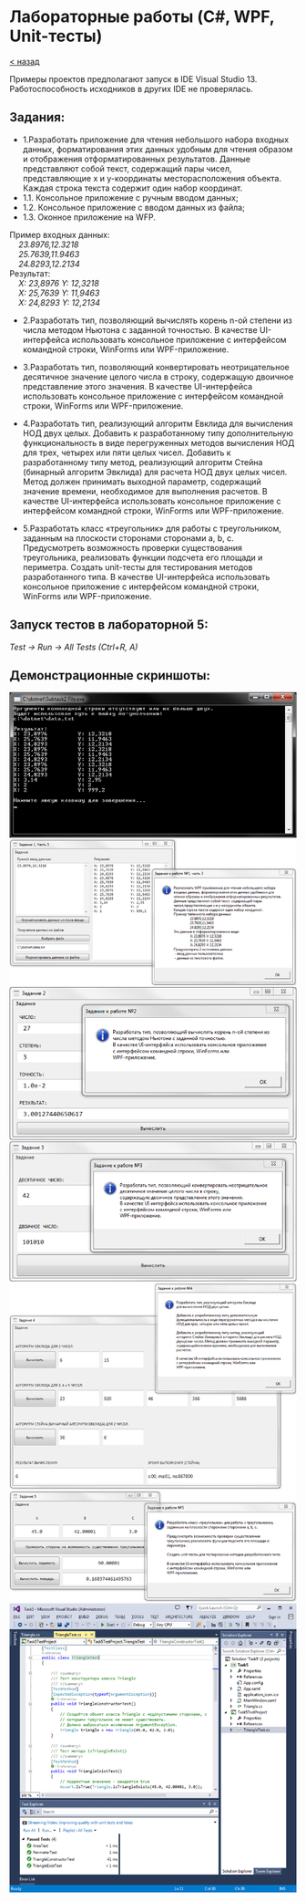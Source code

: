 # Лабораторные работы (C#, WPF, Unit-тесты)
[&lt; назад](../)  
<!--- *Прочтите это на другом языке:* *[~~English~~](README.en.md)*, **[Русский](README.md)**.  -->
Примеры проектов предполагают запуск в IDE Visual Studio 13.  
Работоспособность исходников в других IDE не проверялась.

## Задания:
 * 1.Разработать приложение для чтения небольшого набора входных данных, форматирования этих данных удобным для чтения образом и отображения отформатированных результатов. Данные представляют собой текст, содержащий пары чисел, представляющие x и y-координаты месторасположения объекта. Каждая строка текста содержит один набор координат.
  * 1.1. Консольное приложение с ручным вводом данных;
  * 1.2. Консольное приложение с вводом данных из файла;
  * 1.3. Оконное приложение на WFP.  

 Пример входных данных:  
 *&nbsp;&nbsp;&nbsp;&nbsp;23.8976,12.3218  
 &nbsp;&nbsp;&nbsp;&nbsp;25.7639,11.9463  
 &nbsp;&nbsp;&nbsp;&nbsp;24.8293,12.2134*  
 Результат:  
 *&nbsp;&nbsp;&nbsp;&nbsp;X: 23,8976 Y: 12,3218  
 &nbsp;&nbsp;&nbsp;&nbsp;X: 25,7639 Y: 11,9463  
 &nbsp;&nbsp;&nbsp;&nbsp;X: 24,8293 Y: 12,2134*  

 * 2.Разработать тип, позволяющий вычислять корень n-ой степени из числа методом Ньютона с заданной точностью. В качестве UI-интерфейса использовать консольное приложение с интерфейсом командной строки, WinForms или WPF-приложение.

 * 3.Разработать тип, позволяющий конвертировать неотрицательное десятичное значение целого числа в строку, содержащую двоичное представление этого значения. В качестве UI-интерфейса использовать консольное приложение с интерфейсом командной строки, WinForms или WPF-приложение.

 * 4.Разработать тип, реализующий алгоритм Евклида для вычисления НОД двух целых. Добавить к разработанному типу дополнительную функциональность в виде перегруженных методов вычисления НОД для трех, четырех или пяти целых чисел. Добавить к разработанному типу метод, реализующий алгоритм Стейна (бинарный алгоритм Эвклида) для расчета НОД двух целых чисел. Метод должен принимать выходной параметр, содержащий значение времени, необходимое для выполнения расчетов. В качестве UI-интерфейса использовать консольное приложение с интерфейсом командной строки, WinForms или WPF-приложение.

 * 5.Разработать класс «треугольник» для работы с треугольником, заданным на плоскости сторонами сторонами a, b, c. Предусмотреть возможность проверки существования треугольника, реализовать функции подсчета его площади и периметра. Создать unit-тесты для тестирования методов разработанного типа. В качестве UI-интерфейса использовать консольное приложение с интерфейсом командной строки, WinForms или WPF-приложение.

## Запуск тестов в лабораторной 5:
*Test &rarr; Run &rarr; All Tests (Ctrl+R, A)*

## Демонстрационные скриншоты:

![Задание 1, часть 2](screenshots/task1_part2.png)  
![Задание 1, часть 3](screenshots/task1_part3.png)  
![Задание 2](screenshots/task2.png)  
![Задание 3](screenshots/task3.png)  
![Задание 4](screenshots/task4.png)  
![Задание 5](screenshots/task5.png)  
![Задание 5 в IDE](screenshots/task5_in_ide.png)
